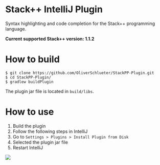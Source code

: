 # Stack++ IntelliJ Plugin

Syntax highlighting and code completion for the Stack++ programming language.

**Current supported Stack++ version: 1.1.2**

# How to build
```console
$ git clone https://github.com/OliverSchlueter/StackPP-Plugin.git
$ cd StackPP-Plugin/
$ gradlew buildPlugin
```
The plugin jar file is located in `build/libs`.

# How to use

1. Build the plugin
2. Follow the following steps in IntelliJ
3. Go to `Settings > Plugins > Install Plugin from Disk`
4. Selected the plugin jar file
5. Restart IntelliJ

![](https://prnt.sc/W7xc8Rn395mk)